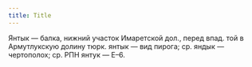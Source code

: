 ```yaml
---
title: Title
---
```


Янтык — балка, нижний участок Имаретской дол., перед впад. той в Армутлукскую
долину тюрк. янтык — вид пирога; ср. яндык — чертополох; ср. РПН янтук — Е–6.
